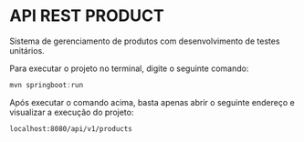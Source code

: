 # API REST PRODUCT 

Sistema de gerenciamento de produtos com desenvolvimento de testes unitários.

Para executar o projeto no terminal, digite o seguinte comando:

```javascript
mvn springboot:run
```

Após executar o comando acima, basta apenas abrir o seguinte endereço e visualizar a execução do projeto:

```javasc
localhost:8080/api/v1/products
```

